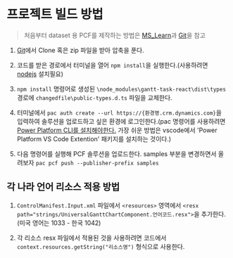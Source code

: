 # 프로젝트 빌드 방법
> 처음부터 dataset 용 PCF를 제작하는 방법은 [MS_Learn](https://learn.microsoft.com/ko-kr/power-apps/developer/component-framework/tutorial-create-model-driven-app-dataset-component)과 [Git](https://github.com/MicrosoftDocs/powerapps-docs/blob/main/powerapps-docs/developer/component-framework/tutorial-create-canvas-dataset-component.md)을 참고

1. [Git](https://github.com/nanenchanga53/pcf-universal-gantt-chart)에서 Clone 혹은 zip 파일을 받아 압축을 푼다.

2. 코드를 받은 경로에서 터미널을 열어 `npm install`을 실행한다.(사용하려면 [nodejs](https://nodejs.org/en/download) 설치필요)

3. `npm install` 명령어로 생성된 `\node_modules\gantt-task-react\dist\types` 경로에 `changedfile\public-types.d.ts` 파일을 교체한다.


4. 터미널에서 `pac auth create --url https://{환경명.crm.dynamics.com}`을 입력하여 솔루션을 업로드하고 싶은 환경에 로그인한다.(pac 명령어를 사용하려면 [Power Platform CLI를 설치해야한다.](https://learn.microsoft.com/en-us/power-platform/developer/cli/introduction) 가장 쉬운 방법은 vscode에서 'Power Platform VS Code Extention' 패키지를 설치하는 것이다.)

5. 다음 명령어를 실행해 PCF 솔루션을 업로드한다. samples 부분을 변경하면서 올려보자 `pac pcf push --publisher-prefix samples`

## 각 나라 언어 리소스 적용 방법

1. `ControlManifest.Input.xml` 파일에서 `<resources>` 영역에서 `<resx path="strings/UniversalGanttChartComponent.언어코드.resx">`을 추가한다.(미국 영어는 1033 - 한국 1042)

2. 각 리소스 resx 파일에서 적용된 것을 사용하려면 코드에서 `context.resources.getString("리소스명")` 형식으로 사용한다.